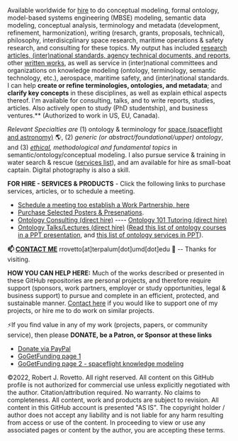 Available worldwide for [hire](https://tinyurl.com/yas7trzy) to do conceptual modeling, formal ontology, model-based systems engineering (MBSE) modeling, semantic data modeling, conceptual analysis, terminology and metadata (development, refinement, harmonization), writing (resarch, grants, proposals, technical), philosophy, interdisicplinary space research, maritime operations & safety research, and consulting for these topics. My output has included [research articles, (inter)national standards, agency technical documents, and reports](https://orcid.org/0000-0003-3835-7817), other [written works](https://github.com/rrovetto/rrovetto/blob/main/written-works-list.md), as well as service in (inter)national committees and organizations on knowledge modeling (ontology, terminology, semantic technology, etc.), aerospace, maritime safety, and (inter)national standards. I can help **create or refine terminologies, ontologies, and metadata**; and  **clarify key concepts** in these disciplines, as well as explain ethical aspects thereof. I'm available for consulting, talks, and to write reports, studies, articles. Also actively open to study (PhD studentship), and business ventures.** (Authorized to work in US, EU, Canada). 

_Relevant Specialties are_ (1) ontology & terminology for [space (spaceflight and astronomy)](https://ontospace.wordpress.com) :earth_americas:, (2)  _generic (or abstract/foundational/upper) ontology_, and (3) _[ethical](https://github.com/rrovetto/Ethical-Ontology-Development), methodological and fundamental topics_ in semantic/ontology/conceptual modeling. I also pursue service & training in water search & rescue ([services list](https://tinyurl.com/yck8ah85)), and am available for hire as small-boat captain. Digital photography is also a skill. 

**FOR HIRE - SERVICES & PRODUCTS** - Click the following links to purchase services, articles, or to schedule a meeting. 
* [Schedule a meeting too establish a Work Partnership, here](http://my.setmore.com/bookingpage/f18db686-98bb-41dd-9097-35218b2a1091/services/sb83f723d7838e4484783cc5a1c675f0e6eedf99d)
* [Purchase Selected Posters & Presenations](https://ontospace.wordpress.com/purchase-poster-or-presentation-documents/).
* [Ontology Consulting (direct hire)](https://tinyurl.com/34u9w6wx) ---- [Ontology 101 Tutoring (direct hire)](http://my.setmore.com/bookingpage/f18db686-98bb-41dd-9097-35218b2a1091/services/s7f4dbc7d873cce380b7f73062d5d72f619fe042a)
* [Ontology Talks/Lectures (direct hire)](http://my.setmore.com/bookingpage/f18db686-98bb-41dd-9097-35218b2a1091/services/s218822e77fee416ed3085be8eda045d6015d6d24)
  ([Read this list of ontology courses in a PPT presentation](https://www.slideshare.net/RobertRovetto/ontology-courses-education), and [this list of ontology services in PPT](https://www.slideshare.net/RobertRovetto/ontology-services-238070099)).

**📫 [CONTACT ME](https://ontospace.wordpress.com/contact/)**  rrovetto[at]terpalum[dot]umd[dot]edu 💬  -- Thanks for visiting.

**HOW YOU CAN HELP HERE:** Much of the works described or presented in these GitHub repositories are personal projects, and therefore require support (sponsors, work partners, employer or study opportunities, legal & business support) to pursue and complete in an efficient, protected, and sustainable manner. [Contact here](https://ontospace.wordpress.com/contact/) if you would like to support one of my projects, or hire me to do work on similar projects.

⚡If you find value in any of my work (projects, papers, or community service), then please **DONATE, be a Patron, or Sponsor at these links**
* [Donate via PayPal](https://www.paypal.com/donate/?business=JN9YD94DHA87Y&no_recurring=0&item_name=With+your+support%2C+we+can+help+make+spaceflight+safer%2C+and+make+knowledge+about+space+more+accessible.+Thanks.&currency_code=USD)
* [GoGetFunding page 1](https://tinyurl.com/yyoo6z96)
* [GoGetFunding page 2 - spaceflight knowledge modeling](https://www.patreon.com/user?u=6298778&fan_landing=true)

©2022, Robert J. Rovetto. All right reserved. 
All content on this GitHub profile is not authorized for commercial use unless explicitly negotiated with the author. Citation/attribution required. No warranty. No claims to completeness. All content, work and products are subject to revision. All content in this GitHub account is presented "AS IS". The copyright holder / author does not accept any liability and is not liable for any harm resulting from access or use of the content. In proceeding to view or use any associated pages or content by the author, you are accepting these terms.

<!--
**rrovetto/rrovetto** is a ✨ _special_ ✨ repository because its `README.md` (this file) appears on your GitHub profile.

Here are some ideas to get you started:

- 🔭 I’m currently working on ...
- 🌱 I’m currently learning ...
- 👯 I’m looking to collaborate on ...
- 🤔 I’m looking for help with ...
- 💬 Ask me about ...
- 📫 How to reach me: ...
- 😄 Pronouns: ...
- ⚡ Fun fact: ...
- 👋
-->
